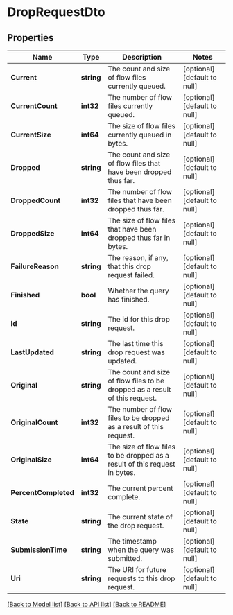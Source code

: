 # DropRequestDto

## Properties
Name | Type | Description | Notes
------------ | ------------- | ------------- | -------------
**Current** | **string** | The count and size of flow files currently queued. | [optional] [default to null]
**CurrentCount** | **int32** | The number of flow files currently queued. | [optional] [default to null]
**CurrentSize** | **int64** | The size of flow files currently queued in bytes. | [optional] [default to null]
**Dropped** | **string** | The count and size of flow files that have been dropped thus far. | [optional] [default to null]
**DroppedCount** | **int32** | The number of flow files that have been dropped thus far. | [optional] [default to null]
**DroppedSize** | **int64** | The size of flow files that have been dropped thus far in bytes. | [optional] [default to null]
**FailureReason** | **string** | The reason, if any, that this drop request failed. | [optional] [default to null]
**Finished** | **bool** | Whether the query has finished. | [optional] [default to null]
**Id** | **string** | The id for this drop request. | [optional] [default to null]
**LastUpdated** | **string** | The last time this drop request was updated. | [optional] [default to null]
**Original** | **string** | The count and size of flow files to be dropped as a result of this request. | [optional] [default to null]
**OriginalCount** | **int32** | The number of flow files to be dropped as a result of this request. | [optional] [default to null]
**OriginalSize** | **int64** | The size of flow files to be dropped as a result of this request in bytes. | [optional] [default to null]
**PercentCompleted** | **int32** | The current percent complete. | [optional] [default to null]
**State** | **string** | The current state of the drop request. | [optional] [default to null]
**SubmissionTime** | **string** | The timestamp when the query was submitted. | [optional] [default to null]
**Uri** | **string** | The URI for future requests to this drop request. | [optional] [default to null]

[[Back to Model list]](../README.md#documentation-for-models) [[Back to API list]](../README.md#documentation-for-api-endpoints) [[Back to README]](../README.md)

